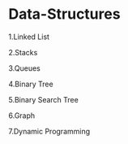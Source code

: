 # Data-Structures
1.Linked List

2.Stacks

3.Queues

4.Binary Tree

5.Binary Search Tree

6.Graph

7.Dynamic Programming
